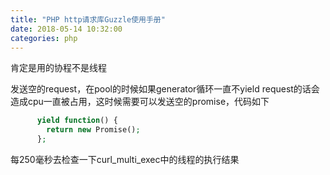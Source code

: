 ```yaml
---
title: "PHP http请求库Guzzle使用手册"
date: 2018-05-14 10:32:00
categories: php
---
```


肯定是用的协程不是线程



发送空的request，在pool的时候如果generator循环一直不yield request的话会造成cpu一直被占用，这时候需要可以发送空的promise，代码如下

```php
      yield function() {
        return new Promise();
      };
```

每250毫秒去检查一下curl_multi_exec中的线程的执行结果

